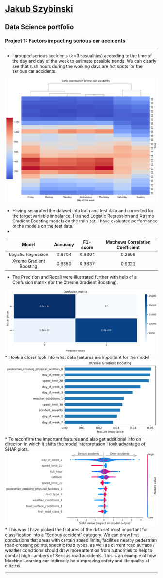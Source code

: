 # [Jakub Szybinski](https://www.linkedin.com/in/jakubszybinski/)
## Data Science portfolio
### Project 1: Factors impacting serious car accidents
***
* I grouped serious accidents (>=3 casualities) according to the time of the day and day of the week to estimate possible trends. We can clearly see that rush hours during the working days are hot spots for the serious car accidents.
<img src="/Figures/Heatmap_days.png" width="750">

* Having separated the dataset into train and test data and corrected for the target variable imbalance, I trained Logistic Regression and Xtreme Gradient Boosting models on the train set. I have evaluated performance of the models on the test data.  
*  
| **Model** | **Accuracy** | **F1-score** | **Matthews Correlation Coefficient** |
| :----: | :----:| :----:| :----:|
| Logistic Regression     | 0.6304 |  0.6304 |  0.2609 |            
| Xtreme Gradient Boosting | 0.9650 |  0.9637 |  0.9321 |                     
* The Precision and Recall were illustrated further with help of a Confusion matrix (for the Xtreme Gradient Boosting).
<img src="/Figures/confusion_matrix.png" width="750">
* I took a closer look into what data features are important for the model
<img src="/Figures/FeatImportXGBC.png" width="750">
* To reconfirm the important features and also get additional info on direction in which it shifts the model interpretation I took advantage of SHAP plots.
<img src="/Figures/SHAP_XGBC_2.png" width="750">
* This way I have picked the features of the data set most important for classification into a "Serious accident" category. We can draw first conclusions that areas with certain speed limits, facilities nearby pedestrian road-crossing points, specific road types, as well as current road surface / weather conditions should draw more attention from authorities to help to combat high numbers of Serious road accidents. This is an example of how Machine Learning can indirectly help improving safety and life quality of citizens.
   
   
***


